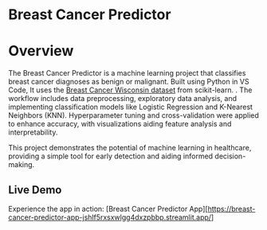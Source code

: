 # Breast Cancer Predictor 
# Overview
The Breast Cancer Predictor is a machine learning project that classifies breast cancer diagnoses as benign or malignant. Built using Python in VS Code, It uses the [Breast Cancer Wisconsin dataset](https://scikit-learn.org/stable/modules/generated/sklearn.datasets.load_breast_cancer.html) from scikit-learn.
. The workflow includes data preprocessing, exploratory data analysis, and implementing classification models like Logistic Regression and K-Nearest Neighbors (KNN). Hyperparameter tuning and cross-validation were applied to enhance accuracy, with visualizations aiding feature analysis and interpretability.

This project demonstrates the potential of machine learning in healthcare, providing a simple tool for early detection and aiding informed decision-making.
## Live Demo  
Experience the app in action: [Breast Cancer Predictor App][https://breast-cancer-predictor-app-jshlf5rxsxwlgg4dxzpbbp.streamlit.app/]
